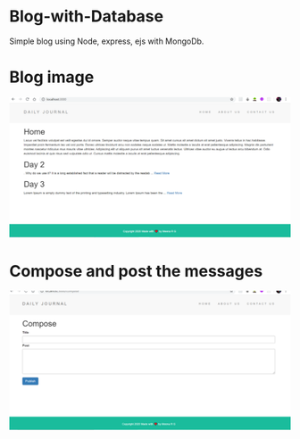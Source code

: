 # Blog-with-Database

Simple blog using Node, express, ejs with MongoDb.


# Blog image
![Blog Image](/blog.png)
# Compose and post the messages
![Compose message and post into blog](/compose.png)




